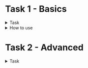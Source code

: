 # **Task 1 - Basics**
<details>
  <summary>Task</summary>

### Business requirements

#### 1.
Develop web service for Gift Certificates system with the following entities (many-to-many):
gift_certificate, tag
_(IMPLEMENTED: many-to-many implemented with linking table 'certificate_tag')_

CreateDate, LastUpdateDate - format ISO 8601 (https://en.wikipedia.org/wiki/ISO_8601). Example: 2018-08-29T06:12:15.156. More discussion here: https://stackoverflow.com/questions/3914404/how-to-get-current-moment-in-iso-8601-format-with-date-hour-and-minute
_(IMPLEMENTED with class LocalDateTime)_

Duration - in days (expiration period)
_(IMPLEMENTED with class PGInterval)_

#### 2.

The system should expose REST APIs to perform the following operations:

* CRUD operations for GiftCertificate. If new tags are passed during creation/modification – they should be created in the DB. For update operation - update only fields, that pass in request, others should not be updated. Batch insert is out of scope.
_(IMPLEMENTED in GiftController)_

* CRUD operations for Tags.
_(IMPLEMENTED in TagController)_
* Get certificates with tags (all params are optional and can be used in conjunction):
by tag name (ONE tag)
search by part of name/description (can be implemented, using DB function call)
sort by date or by name ASC/DESC (extra task: implement ability to apply both sort type at the same time).
_(all requirements IMPLEMENTED in GiftController)_

### Application requirements
1. JDK version: 17 – use Streams, java.time.*, etc. where it is possible. _(IMPLEMENTED)_
2. Application packages root: ru.clevertec.ecl. _(IMPLEMENTED)_
3. Any widely-used connection pool could be used. _(IMPLEMENTED)_
4. Spring JDBC Template should be used for data access. _(IMPLEMENTED)_
5. Use transactions where it’s necessary. _(IMPLEMENTED)_
6. Java Code Convention is mandatory (exception: margin size – 120 chars). _(IMPLEMENTED)_
7. Build tool: Gradle, latest version. _(IMPLEMENTED)_
8. Web server: Apache Tomcat. _(IMPLEMENTED)_
9. Application container: Spring IoC. Spring Framework, the latest version. _(IMPLEMENTED)_
10. Database: PostgreSQL, latest version. _(IMPLEMENTED)_
11. Testing: JUnit 5.+, Mockito. _(IMPLEMENTED)_
12. Service layer should be covered with unit tests not less than 80%. _(IMPLEMENTED)_
13. Repository layer should be tested using integration tests with an in-memory embedded database (all operations with certificates). _(NOT IMPLEMENTED)_
14. As a mapper use Mapstruct. _(IMPLEMENTED)_
15. Use lombok. _(IMPLEMENTED)_


### General requirements
1. Code should be clean and should not contain any “developer-purpose” constructions. _(IMPLEMENTED)_
2. App should be designed and written with respect to OOD and SOLID principles. _(IMPLEMENTED)_
3. Code should contain valuable comments where appropriate. _(IMPLEMENTED)_
4. Public APIs should be documented (Javadoc). _(IMPLEMENTED)_
5. Clear layered structure should be used with responsibilities of each application layer defined. _(IMPLEMENTED)_
6. JSON should be used as a format of client-server communication messages. _(IMPLEMENTED)_
7. Convenient error/exception handling mechanism should be implemented: all errors should be meaningful on backend side. Example: handle 404 error:
HTTP Status: 404
response body    
{
“errorMessage”: “Requested resource not found (id = 55)”,
“errorCode”: 40401
}
where "errorCode" is your custom code (it can be based on http status and requested resource - certificate or tag)
   _(IMPLEMENTED)_
8. Abstraction should be used everywhere to avoid code duplication. _(IMPLEMENTED)_
9. Several configurations should be implemented (at least two - dev and prod). _(IMPLEMENTED)_

### Application restrictions
It is forbidden to use:
1. Spring Boot. _(NOT IMPLEMENTED)_
2. Spring Data Repositories._(IMPLEMENTED)_
3. JPA._(IMPLEMENTED)_

</details>

<details>
  <summary>How to use</summary>

Endpoints:
* /gifts [GET] - uses to get all GiftCertificates
* /gifts [POST] - uses to create new entity
* /gifts/{id} [GET] - uses to get entity by id
* /gifts/{id} [PATCH] - uses to edit only required field of entity
* /gifts/{id} [DELETE] - uses to delete entity by id
* /tags [GET] - uses to get all Tags
* /tags [POST] - uses to create new entity
* /tags/{id} [GET] - uses to get entity by id
* /tags/{id} [PATCH] - uses to edit only required field of entity
* /tags/{id} [DELETE] - uses to delete entity by id

/gifts [GET] - supports request parameters:
* "tag_name" - can be applied to filter GiftCertificates by Tag name;
* "cert_name" - can be applied to filter GiftCertificates by part of its name
* "description" - can be applied to filter GiftCertificates by part of its description
* "sort_by_name" - can be applied to sort GiftCertificates by name
* "sort_by_date" - can be applied to sort GiftCertificates by createDate

For example:
URL http://localhost:8080/gifts?tag_name=two&cert_name=se&description=abc&sort_by_name=any&sort_by_date=desc
1. will be filtered by tag name "two"
2. filtered GiftCertificates with name contains "se"
3. filtered GiftCertificates with description contains "abc"
4. then sorted by GiftCertificates name
5. then sorted by GiftCertificates createDate in reverse order

</details>


# **Task 2 - Advanced**
<details>
  <summary>Task</summary>

### Business requirements

1. Change single field of gift certificate (e.g. implement the possibility to change only duration of a certificate or only price). 
_IMPLEMENTED in [GiftCertificateController.java](src%2Fmain%2Fjava%2Fru%2Fclevertec%2Fecl%2Fcontroller%2FGiftCertificateController.java) 
with HTTP PATCH method_
2. Add new entity User. _IMPLEMENTED [User.java](src%2Fmain%2Fjava%2Fru%2Fclevertec%2Fecl%2Fbean%2FUser.java)_
* implement only get operations for user entity. _IMPLEMENTED_
3. Make an order on gift certificate for a user (user should have an ability to buy a certificate). _IMPLEMENTED_
4. Get information about user’s orders. 
_IMPLEMENTED with endpoint http://localhost:8080/users/{id}/orders_
5. Get information about user’s order: cost and timestamp of a purchase. 
_IMPLEMENTED with endpoint http://localhost:8080/users/{userId}/orders/{orderId}_
* The order cost should not be changed if the price of the gift certificate is changed. _IMPLEMENTED_
6. Get the most widely used tag of a user with the highest cost of all orders. _IMPLEMENTED_
* Create separate endpoint for this query. 
_IMPLEMENTED http://localhost:8080/users/2/orders/widely_used_tag_
* Demonstrate SQL execution plan for this query (explain). _NOT IMPLEMENTED_
7. Search for gift certificates by several tags (“and” condition). _NOT IMPLEMENTED_
8. Pagination should be implemented for all GET endpoints. Please, create a flexible and non-erroneous solution. Handle all exceptional cases. _NOT IMPLEMENTED_


</details>
